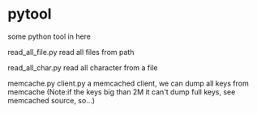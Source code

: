 pytool
======

some python tool in here

read_all_file.py read all files from path

read_all_char.py read all character from a file

memcache.py client.py a memcached client, we can dump all keys from memcache
			(Note:if the keys big than 2M it can't dump full keys, see memcached source, so...)
			
